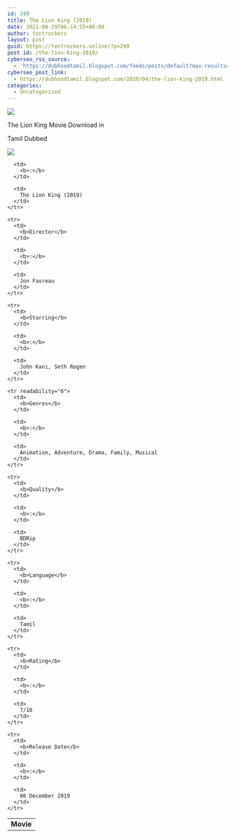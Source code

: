 ```yaml
---
id: 249
title: The Lion King (2019)
date: 2021-08-29T06:14:55+00:00
author: tentrockers
layout: post
guid: https://tentrockers.online/?p=249
post id: /the-lion-king-2019/
cyberseo_rss_source:
  - 'https://dubhoodtamil.blogspot.com/feeds/posts/default?max-results=150&start-index=301'
cyberseo_post_link:
  - https://dubhoodtamil.blogspot.com/2020/04/the-lion-king-2019.html
categories:
  - Uncategorized
---
```

<div class="media_block">
  <img src="https://1.bp.blogspot.com/-UvS-oJzyQHg/Xpyh8K3KaKI/AAAAAAAAAjs/uXOZB9UAA8sO6RpC27W7O6YoxRfLtO5NwCNcBGAsYHQ/s72-c/wp3816706-lion-king-2019-wallpapers.jpg" class="media_thumbnail" />
</div>

<div dir="ltr" trbidi="on" readability="6.7821011673152">
  <p>
    The Lion King Movie Download in&nbsp;
  </p>
  
  <p>
    Tamil Dubbed
  </p>
  
  <div class="separator">
    <a href="https://1.bp.blogspot.com/-UvS-oJzyQHg/Xpyh8K3KaKI/AAAAAAAAAjs/uXOZB9UAA8sO6RpC27W7O6YoxRfLtO5NwCNcBGAsYHQ/s1600/wp3816706-lion-king-2019-wallpapers.jpg" imageanchor="1"><img border="0" data-original-height="1350" data-original-width="1080" src="https://1.bp.blogspot.com/-UvS-oJzyQHg/Xpyh8K3KaKI/AAAAAAAAAjs/uXOZB9UAA8sO6RpC27W7O6YoxRfLtO5NwCNcBGAsYHQ/s1600/wp3816706-lion-king-2019-wallpapers.jpg" /></a>
  </div>
  
  <table cellspacing="5">
    <tr>
      <td>
        <b>Movie</b>
      </td>
      
      <td>
        <b>:</b>
      </td>
      
      <td>
        The Lion King (2019)
      </td>
    </tr>
    
    <tr>
      <td>
        <b>Director</b>
      </td>
      
      <td>
        <b>:</b>
      </td>
      
      <td>
        Jon Favreau
      </td>
    </tr>
    
    <tr>
      <td>
        <b>Starring</b>
      </td>
      
      <td>
        <b>:</b>
      </td>
      
      <td>
        John Kani, Seth Rogen
      </td>
    </tr>
    
    <tr readability="6">
      <td>
        <b>Genres</b>
      </td>
      
      <td>
        <b>:</b>
      </td>
      
      <td>
        Animation, Adventure, Drama, Family, Musical
      </td>
    </tr>
    
    <tr>
      <td>
        <b>Quality</b>
      </td>
      
      <td>
        <b>:</b>
      </td>
      
      <td>
        BDRip
      </td>
    </tr>
    
    <tr>
      <td>
        <b>Language</b>
      </td>
      
      <td>
        <b>:</b>
      </td>
      
      <td>
        Tamil
      </td>
    </tr>
    
    <tr>
      <td>
        <b>Rating</b>
      </td>
      
      <td>
        <b>:</b>
      </td>
      
      <td>
        7/10
      </td>
    </tr>
    
    <tr>
      <td>
        <b>Release Date</b>
      </td>
      
      <td>
        <b>:</b>
      </td>
      
      <td>
        06 December 2019
      </td>
    </tr>
  </table>
</div>